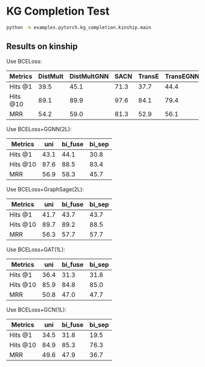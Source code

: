 KG Completion Test
============

```bash
python -m examples.pytorch.kg_completion.kinship.main
```


Results on kinship
------------------

Use BCELoss:

| Metrics  |  DistMult  |  DistMultGNN  |  SACN  |  TransE  |  TransEGNN |  ComplEx  | ComplExGNN |
| -------- | ---------- | ------------- | ------ | -------- | ---------- | --------- | ---------- |
| Hits @1  |    39.5    |      45.1     |  71.3  |   37.7   |    44.4    |   70.7    |    79.6    |
| Hits @10 |    89.1    |      89.9     |  97.6  |   84.1   |    79.4    |   96.8    |    98.4    |
|   MRR    |    54.2    |      59.0     |  81.3  |   52.9   |    56.1    |   80.6    |    87.0    |

<!-- Use SigmoidLoss:

| Metrics  |  DistMult  |  DistMultGNN  |  ComplEx  |
| -------- | ---------- | ------------- | --------- |
| Hits @1  |    38.3    |     95.8      |   75.5    |
| Hits @10 |    89.3    |     96.5      |   98.4    |
|   MRR    |    53.7    |     96.1      |   84.6    | -->

Use BCELoss+GGNN(2L):

| Metrics  |    uni     |    bi_fuse   | bi_sep |
| -------- | ---------- | ------------ | ------ |
| Hits @1  |    43.1    |     44.1     |  30.8  |
| Hits @10 |    87.6    |     88.5     |  83.4  |
|   MRR    |    56.9    |     58.3     |  45.7  |

<!-- Use SigmoidLoss+GGNN(2L):

| Metrics  |    uni     |    bi_fuse   | bi_sep |
| -------- | ---------- | ------------ | ------ |
| Hits @1  |    88.8    |     66.2     |  44.0  |
| Hits @10 |    93.3    |     92.5     |  88.9  |
|   MRR    |    89.9    |     74.6     |  57.6  | -->

Use BCELoss+GraphSage(2L):

| Metrics  |    uni     |    bi_fuse   | bi_sep |
| -------- | ---------- | ------------ | ------ |
| Hits @1  |    41.7    |     43.7     |  43.7  |
| Hits @10 |    89.7    |     89.2     |  88.5  |
|   MRR    |    56.3    |     57.7     |  57.7  |

<!-- Use SigmoidLoss+GraphSage(2L):

| Metrics  |    uni     |    bi_fuse   | bi_sep |
| -------- | ---------- | ------------ | ------ |
| Hits @1  |    97.1    |     97.2     |  97.0  |
| Hits @10 |    97.2    |     97.3     |  97.2  |
|   MRR    |    97.2    |     97.3     |  97.2  | -->

Use BCELoss+GAT(1L):

| Metrics  |    uni     |    bi_fuse   | bi_sep |
| -------- | ---------- | ------------ | ------ |
| Hits @1  |    36.4    |     31.3     |  31.8  |
| Hits @10 |    85.9    |     84.8     |  85.0  |
|   MRR    |    50.8    |     47.0     |  47.7  |

<!-- Use SigmoidLoss+GAT(1L):

| Metrics  |    uni     |    bi_fuse   | bi_sep |
| -------- | ---------- | ------------ | ------ |
| Hits @1  |    91.1    |     97.0     |  78.1  |
| Hits @10 |    93.8    |     97.2     |  87.6  |
|   MRR    |    91.9    |     97.2     |  80.3  | -->

Use BCELoss+GCN(1L):

| Metrics  |    uni     |    bi_fuse   | bi_sep |
| -------- | ---------- | ------------ | ------ |
| Hits @1  |    34.5    |     31.8     |  19.5  |
| Hits @10 |    84.9    |     85.3     |  76.3  |
|   MRR    |    49.6    |     47.9     |  36.7  |
